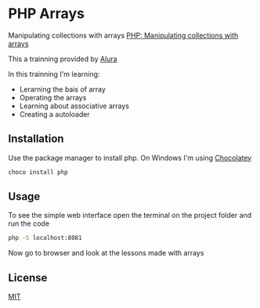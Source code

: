 # PHP Arrays
Manipulating collections with arrays
[PHP: Manipulating collections with arrays](https://cursos.alura.com.br/course/php-arrays)

This a trainning provided by [Alura](https://cursos.alura.com.br)

In this trainning I'm learning:
- Lerarning the bais of array
- Operating the arrays
- Learning about associative arrays
- Creating a autoloader

## Installation

Use the package manager to install php.
On Windows I'm using [Chocolatey](https://chocolatey.org/)

```bash
choco install php
```

## Usage

To see the simple web interface open the terminal on the project folder and run the code
```bash
php -S localhost:8081
``` 
Now go to browser and look at the lessons made with arrays

## License
[MIT](https://choosealicense.com/licenses/mit/)

